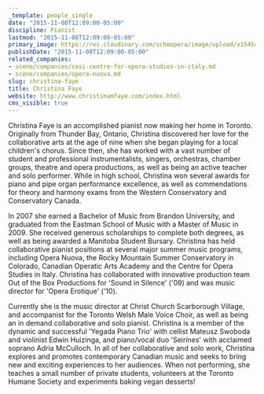 ```yaml
---
_template: people_single
date: "2015-11-08T12:09:00-05:00"
discipline: Pianist
lastmod: "2015-11-08T12:09:00-05:00"
primary_image: https://res.cloudinary.com/schmopera/image/upload/v1545409169/media/webhook-uploads/1447002511985/4_b.jpg.jpg
publishDate: "2015-11-08T12:09:00-05:00"
related_companies:
- scene/companies/cosi-centre-for-opera-studies-in-italy.md
- scene/companies/opera-nuova.md
slug: christina-faye
title: Christina Faye
website: http://www.christinamfaye.com/index.html
cms_visible: true
---
```


Christina Faye is an accomplished pianist now making her home in Toronto. Originally from Thunder Bay, Ontario, Christina discovered her love for the collaborative arts at the age of nine when she began playing for a local children's chorus. Since then, she has worked with a vast number of student and professional instrumentalists, singers, orchestras, chamber groups, theatre and opera productions, as well as being an active teacher and solo performer. While in high school, Christina won several awards for piano and pipe organ performance excellence, as well as commendations for theory and harmony exams from the Western Conservatory and Conservatory Canada. 

In 2007 she earned a Bachelor of Music from Brandon University, and graduated from the Eastman School of Music with a Master of Music in 2009. She received generous scholarships to complete both degrees, as well as being awarded a Manitoba Student Bursary. Christina has held collaborative pianist positions at several major summer music programs, including Opera Nuova, the Rocky Mountain Summer Conservatory in Colorado, Canadian Operatic Arts Academy and the Centre for Opera Studies in Italy. Christina has collaborated with innovative production team Out of the Box Productions for 'Sound in Silence' ('09) and was music director for 'Opera Erotique' ('10). 

Currently she is the music director at Christ Church Scarborough Village, and accompanist for the Toronto Welsh Male Voice Choir, as well as being an in demand collaborative and solo pianist. Christina is a member of the dynamic and successful 'Yegada Piano Trio' with cellist Mateusz Swoboda and violinist Edwin Huizinga, and piano/vocal duo 'Seirínes' with acclaimed soprano Adria McCulloch. In all of her collaborative and solo work, Christina explores and promotes contemporary Canadian music and seeks to bring new and exciting experiences to her audiences. 
When not performing, she teaches a small number of private students, volunteers at the Toronto Humane Society and experiments baking vegan desserts!
